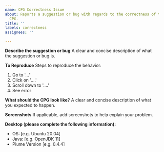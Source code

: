 ```yaml
---
name: CPG Correctness Issue
about: Reports a suggestion or bug with regards to the correctness of the generated
  CPG.
title: ''
labels: correctness
assignees: ''

---
```


**Describe the suggestion or bug**
A clear and concise description of what the suggestion or bug is.

**To Reproduce**
Steps to reproduce the behavior:
1. Go to '...'
2. Click on '....'
3. Scroll down to '....'
4. See error

**What should the CPG look like?**
A clear and concise description of what you expected to happen.

**Screenshots**
If applicable, add screenshots to help explain your problem.

**Desktop (please complete the following information):**
 - OS: [e.g. Ubuntu 20.04]
 - Java: [e.g. OpenJDK 11]
 - Plume Version [e.g. 0.4.4]
